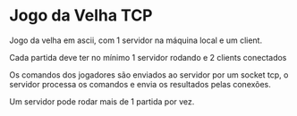 # Jogo da Velha TCP

Jogo da velha em ascii, com 1 servidor na máquina local e um client.

Cada partida deve ter no mínimo 1 servidor rodando e 2 clients conectados

Os comandos dos jogadores são enviados ao servidor por um socket tcp, o servidor processa os comandos e envia os resultados pelas conexões.

Um servidor pode rodar mais de 1 partida por vez.
